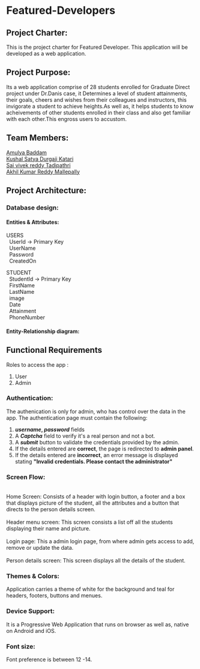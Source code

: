 # Featured-Developers
## Project Charter:
This is the project charter for Featured Developer. This application will be developed as a web application. 
## Project Purpose:
Its a web application comprise of 28 students enrolled for Graduate Direct project under Dr.Danis case, it Determines a level of student attainments, their goals, cheers and wishes from their colleagues and instructors, this invigorate a student to achieve heights.As well as, it helps students to know acheivements of other students enrolled in their class and also get familiar with each other.This engross users to accustom.
## Team Members:
 [Amulya Baddam](https://github.com/amulyareddybaddam)</br>
 [Kushal Satya Durgaji Katari](https://github.com/kushalkatari)</br>
 [Sai vivek reddy Tadipathri](https://github.com/vivektadiparthi)</br>
 [Akhil Kumar Reddy Mallepally](https://github.com/akhilmallepally/)</br>
## Project Architecture:

### Database design:
#### Entities & Attributes:
 USERS</br>
 &nbsp; UserId        ->    Primary Key</br>
 &nbsp; UserName</br>
 &nbsp; Password</br>
 &nbsp; CreatedOn</br>

STUDENT</br>
  &nbsp; StudentId     ->    Primary Key</br>
  &nbsp; FirstName</br>
  &nbsp; LastName</br>
  &nbsp; image</br>
  &nbsp; Date</br>
  &nbsp; Attainment</br>
  &nbsp; PhoneNumber</br>
#### Entity-Relationship diagram:

## Functional Requirements

Roles to access the app : 
1. User
2. Admin

### Authentication:
The authenication is only for admin, who has control over the data in the app. The authentication page must contain the following:

1. <b>*username*, *password*</b> fields
2. A <b>*Captcha*</b> field to verify it's a real person and not a bot.
3. A <b>*submit*</b> button to validate the credentials provided by the admin.
4. If the details entered are <b>correct</b>, the page is redirected to <b>admin panel</b>.
5. If the details entered are <b>incorrect</b>, an error message is displayed stating <b>"Invalid credentials. Please contact the administrator"</b>


### Screen Flow:
<br>Home Screen: Consists of a header with login button, a footer and a box that displays picture of the student, all the attributes and a button that directs to the person details screen.</br>
<br>Header menu screen: This screen consists a list off all the students displaying their name and picture.</br>
<br>Login page: This a admin login page, from where admin gets access to add, remove or update the data.</br>
<br>Person details screen: This screen displays all the details of the student.</br>
### Themes & Colors: 
Application carries a theme of white for the background and teal for headers, footers, buttons and menues.
### Device Support:
It is a Progressive Web Application that runs on browser as well as, native on Android and iOS.
### Font size: 
Font preference  is between 12 -14.


